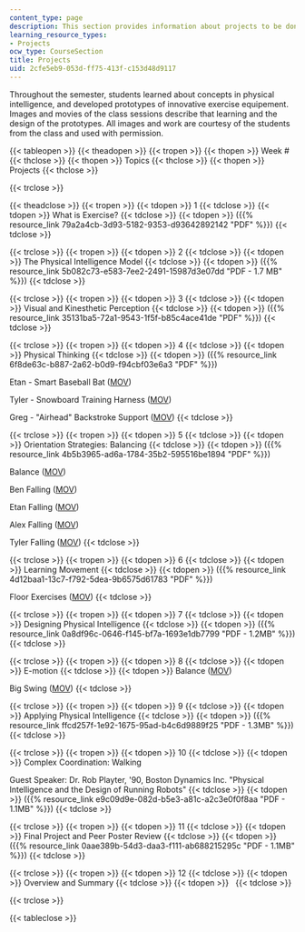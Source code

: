 ```yaml
---
content_type: page
description: This section provides information about projects to be done in the course.
learning_resource_types:
- Projects
ocw_type: CourseSection
title: Projects
uid: 2cfe5eb9-053d-ff75-413f-c153d48d9117
---
```


Throughout the semester, students learned about concepts in physical intelligence, and developed prototypes of innovative exercise equipement. Images and movies of the class sessions describe that learning and the design of the prototypes. All images and work are courtesy of the students from the class and used with permission.

{{< tableopen >}}
{{< theadopen >}}
{{< tropen >}}
{{< thopen >}}
Week #
{{< thclose >}}
{{< thopen >}}
Topics
{{< thclose >}}
{{< thopen >}}
Projects
{{< thclose >}}

{{< trclose >}}

{{< theadclose >}}
{{< tropen >}}
{{< tdopen >}}
1
{{< tdclose >}}
{{< tdopen >}}
What is Exercise?
{{< tdclose >}}
{{< tdopen >}}
({{% resource_link 79a2a4cb-3d93-5182-9353-d93642892142 "PDF" %}})
{{< tdclose >}}

{{< trclose >}}
{{< tropen >}}
{{< tdopen >}}
2
{{< tdclose >}}
{{< tdopen >}}
The Physical Intelligence Model
{{< tdclose >}}
{{< tdopen >}}
({{% resource_link 5b082c73-e583-7ee2-2491-15987d3e07dd "PDF - 1.7 MB" %}})
{{< tdclose >}}

{{< trclose >}}
{{< tropen >}}
{{< tdopen >}}
3
{{< tdclose >}}
{{< tdopen >}}
Visual and Kinesthetic Perception
{{< tdclose >}}
{{< tdopen >}}
({{% resource_link 35131ba5-72a1-9543-1f5f-b85c4ace41de "PDF" %}})
{{< tdclose >}}

{{< trclose >}}
{{< tropen >}}
{{< tdopen >}}
4
{{< tdclose >}}
{{< tdopen >}}
Physical Thinking
{{< tdclose >}}
{{< tdopen >}}
({{% resource_link 6f8de63c-b887-2a62-b0d9-f94cbf03e6a3 "PDF" %}})  
  
Etan - Smart Baseball Bat ([MOV](/ans7870/PE/PE.920/s05/video/etanswing.mov))  
  
Tyler - Snowboard Training Harness ([MOV](/ans7870/PE/PE.920/s05/video/tylersnow.mov))  
  
Greg - "Airhead" Backstroke Support ([MOV](/ans7870/PE/PE.920/s05/video/gregair.mov))
{{< tdclose >}}

{{< trclose >}}
{{< tropen >}}
{{< tdopen >}}
5
{{< tdclose >}}
{{< tdopen >}}
Orientation Strategies: Balancing
{{< tdclose >}}
{{< tdopen >}}
({{% resource_link 4b5b3965-ad6a-1784-35b2-595516be1894 "PDF" %}})  
  
Balance ([MOV](/ans7870/PE/PE.920/s05/video/balance_5.mov))  
  
Ben Falling ([MOV](/ans7870/PE/PE.920/s05/video/benfall.mov))  
  
Etan Falling ([MOV](/ans7870/PE/PE.920/s05/video/etanfall.mov))  
  
Alex Falling ([MOV](/ans7870/PE/PE.920/s05/video/slocumfall.mov))  
  
Tyler Falling ([MOV](/ans7870/PE/PE.920/s05/video/tylerfall.mov))
{{< tdclose >}}

{{< trclose >}}
{{< tropen >}}
{{< tdopen >}}
6
{{< tdclose >}}
{{< tdopen >}}
Learning Movement
{{< tdclose >}}
{{< tdopen >}}
({{% resource_link 4d12baa1-13c7-f792-5dea-9b6575d61783 "PDF" %}})  
  
Floor Exercises ([MOV](/ans7870/PE/PE.920/s05/video/floor.mov))
{{< tdclose >}}

{{< trclose >}}
{{< tropen >}}
{{< tdopen >}}
7
{{< tdclose >}}
{{< tdopen >}}
Designing Physical Intelligence
{{< tdclose >}}
{{< tdopen >}}
({{% resource_link 0a8df96c-0646-f145-bf7a-1693e1db7799 "PDF - 1.2MB" %}})
{{< tdclose >}}

{{< trclose >}}
{{< tropen >}}
{{< tdopen >}}
8
{{< tdclose >}}
{{< tdopen >}}
E-motion
{{< tdclose >}}
{{< tdopen >}}
Balance ([MOV](/ans7870/PE/PE.920/s05/video/balance_8.mov))  
  
Big Swing ([MOV](/ans7870/PE/PE.920/s05/video/bigswing.mov))
{{< tdclose >}}

{{< trclose >}}
{{< tropen >}}
{{< tdopen >}}
9
{{< tdclose >}}
{{< tdopen >}}
Applying Physical Intelligence
{{< tdclose >}}
{{< tdopen >}}
({{% resource_link ffcd257f-1e92-1675-95ad-b4c6d9889f25 "PDF - 1.3MB" %}})
{{< tdclose >}}

{{< trclose >}}
{{< tropen >}}
{{< tdopen >}}
10
{{< tdclose >}}
{{< tdopen >}}
Complex Coordination: Walking  
  
Guest Speaker: Dr. Rob Playter, '90, Boston Dynamics Inc. "Physical Intelligence and the Design of Running Robots"
{{< tdclose >}}
{{< tdopen >}}
({{% resource_link e9c09d9e-082d-b5e3-a81c-a2c3e0f0f8aa "PDF - 1.1MB" %}})
{{< tdclose >}}

{{< trclose >}}
{{< tropen >}}
{{< tdopen >}}
11
{{< tdclose >}}
{{< tdopen >}}
Final Project and Peer Poster Review
{{< tdclose >}}
{{< tdopen >}}
({{% resource_link 0aae389b-54d3-daa3-f111-ab688215295c "PDF - 1.1MB" %}})
{{< tdclose >}}

{{< trclose >}}
{{< tropen >}}
{{< tdopen >}}
12
{{< tdclose >}}
{{< tdopen >}}
Overview and Summary
{{< tdclose >}}
{{< tdopen >}}
 
{{< tdclose >}}

{{< trclose >}}

{{< tableclose >}}